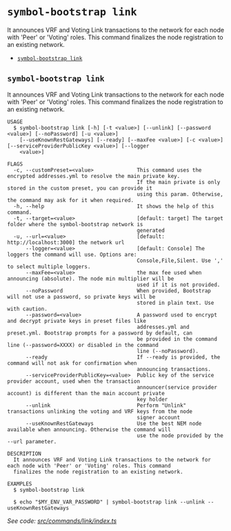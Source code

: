 `symbol-bootstrap link`
=======================

It announces VRF and Voting Link transactions to the network for each node with 'Peer' or 'Voting' roles. This command finalizes the node registration to an existing network.

* [`symbol-bootstrap link`](#symbol-bootstrap-link)

## `symbol-bootstrap link`

It announces VRF and Voting Link transactions to the network for each node with 'Peer' or 'Voting' roles. This command finalizes the node registration to an existing network.

```
USAGE
  $ symbol-bootstrap link [-h] [-t <value>] [--unlink] [--password <value>] [--noPassword] [-u <value>]
    [--useKnownRestGateways] [--ready] [--maxFee <value>] [-c <value>] [--serviceProviderPublicKey <value>] [--logger
    <value>]

FLAGS
  -c, --customPreset=<value>              This command uses the encrypted addresses.yml to resolve the main private key.
                                          If the main private is only stored in the custom preset, you can provide it
                                          using this param. Otherwise, the command may ask for it when required.
  -h, --help                              It shows the help of this command.
  -t, --target=<value>                    [default: target] The target folder where the symbol-bootstrap network is
                                          generated
  -u, --url=<value>                       [default: http://localhost:3000] the network url
      --logger=<value>                    [default: Console] The loggers the command will use. Options are:
                                          Console,File,Silent. Use ',' to select multiple loggers.
      --maxFee=<value>                    the max fee used when announcing (absolute). The node min multiplier will be
                                          used if it is not provided.
      --noPassword                        When provided, Bootstrap will not use a password, so private keys will be
                                          stored in plain text. Use with caution.
      --password=<value>                  A password used to encrypt and decrypt private keys in preset files like
                                          addresses.yml and preset.yml. Bootstrap prompts for a password by default, can
                                          be provided in the command line (--password=XXXX) or disabled in the command
                                          line (--noPassword).
      --ready                             If --ready is provided, the command will not ask for confirmation when
                                          announcing transactions.
      --serviceProviderPublicKey=<value>  Public key of the service provider account, used when the transaction
                                          announcer(service provider account) is different than the main account private
                                          key holder
      --unlink                            Perform "Unlink" transactions unlinking the voting and VRF keys from the node
                                          signer account
      --useKnownRestGateways              Use the best NEM node available when announcing. Otherwise the command will
                                          use the node provided by the --url parameter.

DESCRIPTION
  It announces VRF and Voting Link transactions to the network for each node with 'Peer' or 'Voting' roles. This command
  finalizes the node registration to an existing network.

EXAMPLES
  $ symbol-bootstrap link

  $ echo "$MY_ENV_VAR_PASSWORD" | symbol-bootstrap link --unlink --useKnownRestGateways
```

_See code: [src/commands/link/index.ts](https://github.com/nemneshia/symbol-bootstrap/blob/v2.0.5/src/commands/link/index.ts)_
